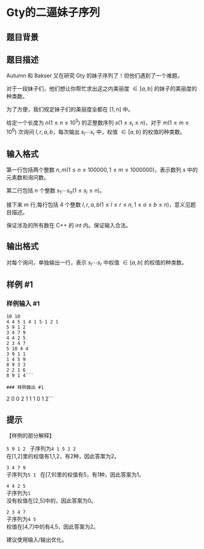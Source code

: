 # Gty的二逼妹子序列

## 题目背景



## 题目描述

Autumn 和 Bakser 又在研究 Gty 的妹子序列了！但他们遇到了一个难题。

对于一段妹子们，他们想让你帮忙求出这之内美丽度 $\in[a,b]$ 的妹子的美丽度的种类数。

为了方便，我们规定妹子们的美丽度全都在 $[1,n]$ 中。

给定一个长度为 $n(1\le n\leq 10^5)$ 的正整数序列 $s(1\le s_i\le n)$，对于 $m(1\le m\le 10^6)$ 次询问 $l,r,a,b$，每次输出 $s_l\cdots s_r$ 中，权值 $\in[a,b]$ 的权值的种类数。

## 输入格式

第一行包括两个整数 $n,m(1 \le n \le 100000,1 \le m \le 1000000)$，表示数列 $s$ 中的元素数和询问数。  

第二行包括 $n$ 个整数 $s_1\cdots s_n(1 \le s_i\le n)$。  

接下来 $m$ 行,每行包括 $4$ 个整数 $l,r,a,b(1 \le l \le r \le n,1 \le a \le b \le n)$，意义见题目描述。  

保证涉及的所有数在 C++ 的 int 内。保证输入合法。  

## 输出格式

对每个询问，单独输出一行，表示 $s_l \cdots s_r$ 中权值 $\in [a,b]$ 的权值的种类数。

## 样例 #1

### 样例输入 #1
```
10 10
4 4 5 1 4 1 5 1 2 1
5 9 1 2
3 4 7 9
4 4 2 5
2 3 4 7
5 10 4 4
3 9 1 1
1 4 5 9
8 9 3 3
2 2 1 6
8 9 1 4```

### 样例输出 #1

```
2
0
0
2
1
1
1
0
1
2```

## 提示

【样例的部分解释】
 
`5 9 1 2 `
子序列为`4 1 5 1 2`  
在[1,2]里的权值有1,1,2，有2种，因此答案为2。  

`3 4 7 9`  
子序列为`5 1 ` 
在[7,9]里的权值有5，有1种，因此答案为1。  

`4 4 2 5`  
子序列为`1`  
没有权值在[2,5]中的，因此答案为0。  

`2 3 4 7`  
子序列为`4 5`  
权值在[4,7]中的有4,5，因此答案为2。  

建议使用输入/输出优化。  
